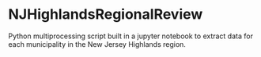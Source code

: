 # NJHighlandsRegionalReview
Python multiprocessing script built in a jupyter notebook to extract data for each municipality in the New Jersey Highlands region.
